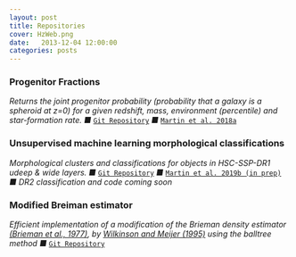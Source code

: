 ```yaml
---
layout: post
title: Repositories
cover: HzWeb.png
date:   2013-12-04 12:00:00
categories: posts
---
```


### Progenitor Fractions
*Returns the joint progenitor probability (probability that a galaxy is a spheroid at z=0) for a given redshift, mass, environment (percentile) and star-formation rate. &#9632;* [`Git Repository`](https://github.com/garrethmartin/progenitor-fractions/ "github") *&#9632;* [`Martin et al. 2018a`](https://doi.org/10.1093/mnras/stx3057 "Martin+18a")

### Unsupervised machine learning morphological classifications
*Morphological clusters and classifications for objects in HSC-SSP-DR1 udeep & wide layers. &#9632;* [`Git Repository`](https://github.com/garrethmartin/HSC_UML "github") *&#9632;* [`Martin et al. 2019b (in prep)`](https://arxiv.org/abs/1909.10537 "Martin+19b") *&#9632;* *DR2 classification and code coming soon*

### Modified Breiman estimator
*Efficient implementation of a modification of the  Brieman density estimator [(Brieman et al., 1977)](https://doi.org/10.2307/1268623 "Breiman 1977"), by [Wilkinson and Meijer (1995)](https://doi.org/10.1016/0169-2607(95)01628-7 "Wilkinson 1995") using the balltree method* *&#9632;* [`Git Repository`](https://github.com/garrethmartin/MBEtree "github")